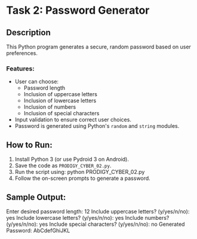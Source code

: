 # Task 2: Password Generator

## Description
This Python program generates a secure, random password based on user preferences.

### Features:
- User can choose:
  - Password length
  - Inclusion of uppercase letters
  - Inclusion of lowercase letters
  - Inclusion of numbers
  - Inclusion of special characters
- Input validation to ensure correct user choices.
- Password is generated using Python's `random` and `string` modules.

## How to Run:
1. Install Python 3 (or use Pydroid 3 on Android).
2. Save the code as `PRODIGY_CYBER_02.py`.
3. Run the script using:
python PRODIGY_CYBER_02.py
4. Follow the on-screen prompts to generate a password.

## Sample Output:


Enter desired password length: 12
Include uppercase letters? (y/yes/n/no): yes
Include lowercase letters? (y/yes/n/no): yes
Include numbers? (y/yes/n/no): yes
Include special characters? (y/yes/n/no): no
Generated Password: AbCdefGhiJKL